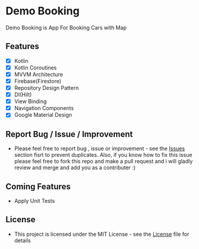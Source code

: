 # Demo Booking

Demo Booking is App For Booking  Cars with Map

## Features
- [x] Kotlin
- [x] Kotlin Coroutines
- [x] MVVM Architecture
- [x] Firebase(Firestore)
- [x] Repository Design Pattern
- [x] DI(Hilt)
- [x] View Binding
- [x] Navigation Components
- [x] Google Material Design
 
## Report Bug / Issue / Improvement
* Please feel free to report bug , issue or improvement - see the [Issues](https://github.com/YasserAdel564/BookingDemo/issues) section fisrt to prevent duplicates. Also, if you know how to fix this issue please feel free to fork this repo and make a pull request and i will gladly review and merge and add you as a contributer :)

## Coming Features
 * Apply Unit Tests

## License
* This project is licensed under the MIT License - see the [License](https://github.com/YasserAdel564/BookingDemo/blob/master/LICENSE)
 file for details

